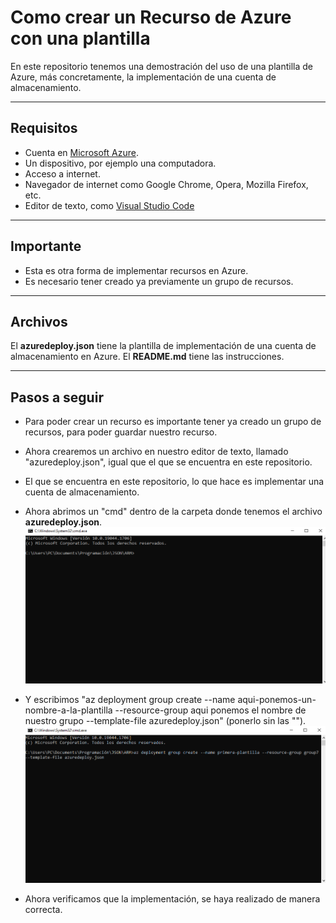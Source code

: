 # Como crear un Recurso de Azure con una plantilla
En este repositorio tenemos una demostración del uso de una plantilla de Azure, más concretamente, la implementación de una cuenta de almacenamiento.

---

## Requisitos
- Cuenta en [Microsoft Azure](https://portal.azure.com).
- Un dispositivo, por ejemplo una computadora.
- Acceso a internet.
- Navegador de internet como Google Chrome, Opera, Mozilla Firefox, etc.
- Editor de texto, como [Visual Studio Code](https://code.visualstudio.com) 

---

## Importante
- Esta es otra forma de implementar recursos en Azure.
- Es necesario tener creado ya previamente un grupo de recursos.

---

## Archivos
El **azuredeploy.json** tiene la plantilla de implementación de una cuenta de almacenamiento en Azure.
El **README.md** tiene las instrucciones.

---

## Pasos a seguir
- Para poder crear un recurso es importante tener ya creado un grupo de recursos, para poder guardar nuestro recurso.
- Ahora crearemos un archivo en nuestro editor de texto, llamado "azuredeploy.json", igual que el que se encuentra en este repositorio.
- El que se encuentra en este repositorio, lo que hace es implementar una cuenta de almacenamiento.
- Ahora abrimos un "cmd" dentro de la carpeta donde tenemos el archivo **azuredeploy.json**.
![P1](https://github.com/DagonNR/Plantilla-ARM-Azure/blob/main/images/P1.PNG)

- Y escribimos "az deployment group create --name aqui-ponemos-un-nombre-a-la-plantilla --resource-group aqui ponemos el nombre de nuestro grupo --template-file azuredeploy.json" (ponerlo sin las "").
![P2](https://github.com/DagonNR/Plantilla-ARM-Azure/blob/main/images/P2.PNG)

- Ahora verificamos que la implementación, se haya realizado de manera correcta.
